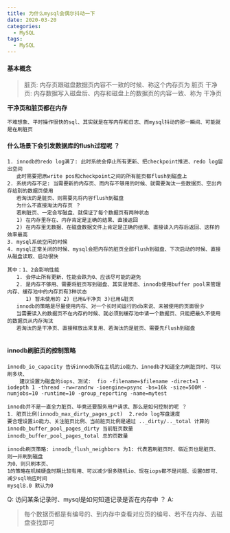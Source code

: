 ```yaml
---
title: 为什么mysql会偶尔抖动一下
date: 2020-03-20
categories:
  - MySQL
tags:
  - MySQL
---
```


#### 基本概念
> 脏页: 内存页跟磁盘数据页内容不一致的时候、称这个内存页为 脏页
> 干净页: 内存数据写入磁盘后、内存和磁盘上的数据页的内容一致、称为 干净页

**干净页和脏页都在内存**

```
不难想象、平时操作很快的sql、其实就是在写内存和日志、而mysql抖动的那一瞬间、可能就是在刷脏页
```

#### 什么场景下会引发数据库的flush过程呢 ？
```
1. innodb的redo log满了: 此时系统会停止所有更新、把checkpoint推进、redo log留出空间
   此时需要把原write pos和checkpoint之间的所有脏页都flush到磁盘上
2. 系统内存不足: 当需要新的内存页、而内存不够用的时候、就需要淘汰一些数据页、空出内存给别的数据页使用
   若淘汰的是脏页、则需要先将内容flush到磁盘
   为什么不直接淘汰内存页 ？ 
   若刷脏页、一定会写磁盘、就保证了每个数据页有两种状态
   1) 在内存里存在、内存肯定是正确的结果、直接返回
   2) 在内存里无数据、在磁盘数据文件上肯定是正确的结果、直接读入内存后返回、这样的效率最高 
3. mysql系统空闲的时候
4. mysql正常关闭的时候、mysql会把内存的脏页全部flush到磁盘、下次启动的时候、直接从磁盘读取、启动很快

其中：1、2会影响性能
   1. 会停止所有更新、性能会跌为0、应该尽可能的避免
   2. 是内存不够用、需要将脏页写到磁盘、其实是常态、innodb使用buffer pool来管理内存、缓存池中的内存页有3种状态
      1) 暂未使用的 2) 已用&干净页 3)已用&脏页
   innodb的策略是尽量使用内存、对一个长时间运行的db来说、未被使用的页面很少
   当需要读入的数据页不在内存的时候、就必须到缓存池申请一个数据页、只能把最久不使用的数据页从内存淘汰
   若淘汰的是干净页、直接释放出来复用、若淘汰的是脏页、需要先flush到磁盘
   
```

#### innodb刷脏页的控制策略
```
innodb_io_capacity 告诉innodb所在主机的io能力、innodb才知道全力刷脏页时、可以刷多块、
    建议设置为磁盘的iops、测试:  fio -filename=$filename -direct=1 -iodepth 1 -thread -rw=randrw -ioengine=psync -bs=16k -size=500M -numjobs=10 -runtime=10 -group_reporting -name=mytest 

innodb并不是一直全力脏页、毕竟还要服务用户请求、那么是如何控制的呢 ？
1. 脏页比例(innodb_max_dirty_pages_pct)  2.redo log写盘速度
要合理设置io能力、关注脏页比例、当前脏页比例是通过 .._dirty/.._total 计算的
innodb_buffer_pool_pages_dirty 当前脏页数量
innodb_buffer_pool_pages_total 总的页数量
 
innodb刷页策略: innodb_flush_neighbors 为1: 代表若刷脏页时、临近页也是脏页、则一并刷到磁盘
为0、则只刷本页、
1的策略在机械硬盘时期比较有用、可以减少很多随机io、现在iops都不是问题、设置0即可、减少sql响应时间
mysql8.0 默认为0

```

Q: 访问某条记录时、mysql是如何知道记录是否在内存中 ？
A: 
> 每个数据页都是有编号的、到内存中查看对应页的编号、若不在内存、去磁盘查找即可
